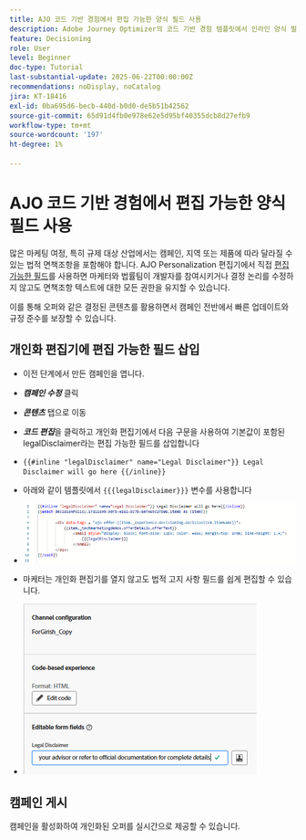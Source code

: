 ```yaml
---
title: AJO 코드 기반 경험에서 편집 가능한 양식 필드 사용
description: Adobe Journey Optimizer의 코드 기반 경험 템플릿에서 인라인 양식 필드를 사용하여 편집 가능한 콘텐츠 블록을 생성하여 마케터에게 동적이고 재사용 가능한 캠페인 콘텐츠를 제공하는 방법에 대해 알아봅니다.
feature: Decisioning
role: User
level: Beginner
doc-type: Tutorial
last-substantial-update: 2025-06-22T00:00:00Z
recommendations: noDisplay, noCatalog
jira: KT-18416
exl-id: 0ba695d6-becb-440d-b0d0-de5b51b42562
source-git-commit: 65d91d4fb0e978e62e5d95bf40355dcb8d27efb9
workflow-type: tm+mt
source-wordcount: '197'
ht-degree: 1%

---
```


# AJO 코드 기반 경험에서 편집 가능한 양식 필드 사용

많은 마케팅 여정, 특히 규제 대상 산업에서는 캠페인, 지역 또는 제품에 따라 달라질 수 있는 법적 면책조항을 포함해야 합니다. AJO Personalization 편집기에서 직접 [편집 가능한 필드](https://experienceleague.adobe.com/en/docs/journey-optimizer-learn/tutorials/channels/code-based-experience-channel/form-fields-in-code-based-experiences)를 사용하면 마케터와 법률팀이 개발자를 참여시키거나 결정 논리를 수정하지 않고도 면책조항 텍스트에 대한 모든 권한을 유지할 수 있습니다.

이를 통해 오퍼와 같은 결정된 콘텐츠를 활용하면서 캠페인 전반에서 빠른 업데이트와 규정 준수를 보장할 수 있습니다.

## 개인화 편집기에 편집 가능한 필드 삽입

- 이전 단계에서 만든 캠페인을 엽니다.
- _&#x200B;**캠페인 수정**&#x200B;_ 클릭
- _&#x200B;**콘텐츠**&#x200B;_ 탭으로 이동
- _&#x200B;**코드 편집**&#x200B;_&#x200B;을 클릭하고 개인화 편집기에서 다음 구문을 사용하여 기본값이 포함된 legalDisclaimer라는 편집 가능한 필드를 삽입합니다

- `{{#inline "legalDisclaimer" name="Legal Disclaimer"}} Legal Disclaimer will go here {{/inline}}`

- 아래와 같이 템플릿에서 `{{{legalDisclaimer}}}` 변수를 사용합니다

- ![편집 가능한 필드](assets/editable-fields.png)

- 마케터는 개인화 편집기를 열지 않고도 법적 고지 사항 필드를 쉽게 편집할 수 있습니다.
- ![editable-field-marketer](assets/editable-field-marketer-view.png)



## 캠페인 게시

캠페인을 활성화하여 개인화된 오퍼를 실시간으로 제공할 수 있습니다.
